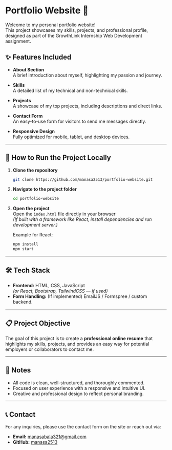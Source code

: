 
# Portfolio Website 🌟

Welcome to my personal portfolio website!  
This project showcases my skills, projects, and professional profile, designed as part of the GrowthLink Internship Web Development assignment.

## ✨ Features Included

- **About Section**  
  A brief introduction about myself, highlighting my passion and journey.

- **Skills**  
  A detailed list of my technical and non-technical skills.

- **Projects**  
  A showcase of my top projects, including descriptions and direct links.

- **Contact Form**  
  An easy-to-use form for visitors to send me messages directly.

- **Responsive Design**  
  Fully optimized for mobile, tablet, and desktop devices.

---

## 🚀 How to Run the Project Locally

1. **Clone the repository**
   ```bash
   git clone https://github.com/manasa2513/portfolio-website.git
   ```

2. **Navigate to the project folder**
   ```bash
   cd portfolio-website
   ```

3. **Open the project**  
   Open the `index.html` file directly in your browser  
   *(If built with a framework like React, install dependencies and run development server.)*

   Example for React:
   ```bash
   npm install
   npm start
   ```

---

## 🛠️ Tech Stack

- **Frontend:** HTML, CSS, JavaScript  
  *(or React, Bootstrap, TailwindCSS — if used)*  
- **Form Handling:** (If implemented) EmailJS / Formspree / custom backend.

---

## 📋 Project Objective

The goal of this project is to create a **professional online resume** that highlights my skills, projects, and provides an easy way for potential employers or collaborators to contact me.

---

## 📢 Notes

- All code is clean, well-structured, and thoroughly commented.
- Focused on user experience with a responsive and intuitive UI.
- Creative and professional design to reflect personal branding.

---

## 📞 Contact

For any inquiries, please use the contact form on the site or reach out via:

- **Email:** manasabala321@gmail.com
- **GitHub:** [manasa2513](https://github.com/manasa2513)
